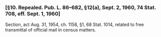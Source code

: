 ### [§10. Repealed. Pub. L. 86–682, §12(a), Sept. 2, 1960, 74 Stat. 708, eff. Sept. 1, 1960] ###

Section, act Aug. 31, 1954, ch. 1158, §1, 68 Stat. 1014, related to free transmittal of official mail in census matters.
